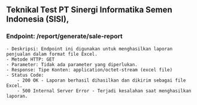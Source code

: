 ## Teknikal Test PT Sinergi Informatika Semen Indonesia (SISI),

### Endpoint: /report/generate/sale-report
    - Deskripsi: Endpoint ini digunakan untuk menghasilkan laporan penjualan dalam format file Excel.
    - Metode HTTP: GET
    - Parameter: Tidak ada parameter yang diperlukan.
    - Response: Tipe Konten: application/octet-stream (excel file)
    - Status Code:
        - 200 OK - Laporan berhasil dihasilkan dan dikirim sebagai file Excel.
        - 500 Internal Server Error - Terjadi kesalahan saat menghasilkan laporan.